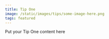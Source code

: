 ```yaml
---
title: Tip One
image: /static/images/tips/some-image-here.png
tags: featured
---
```


Put your Tip One content here
